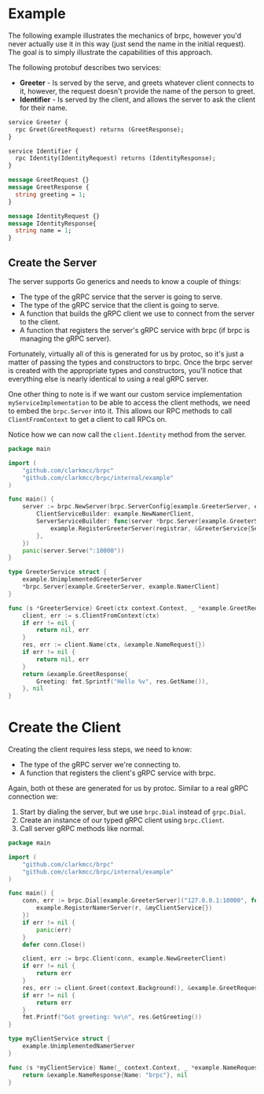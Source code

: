 # Example
The following example illustrates the mechanics of brpc, however you'd never actually use it in this way (just send the name in the initial request). The goal is to simply illustrate the capabilities of this approach.

The following protobuf describes two services:
* **Greeter** - Is served by the serve, and greets whatever client connects to it, however, the request doesn't provide the name of the person to greet.
* **Identifier** - Is served by the client, and allows the server to ask the client for their name.

```protobuf
service Greeter {
  rpc Greet(GreetRequest) returns (GreetResponse);
}

service Identifier {
  rpc Identity(IdentityRequest) returns (IdentityResponse);
}

message GreetRequest {}
message GreetResponse {
  string greeting = 1;
}

message IdentityRequest {}
message IdentityResponse{
  string name = 1;
}
```

## Create the Server
The server supports Go generics and needs to know a couple of things:
* The type of the gRPC service that the server is going to serve.
* The type of the gRPC service that the client is going to serve.
* A function that builds the gRPC client we use to connect from the server to the client.
* A function that registers the server's gRPC service with brpc (if brpc is managing the gRPC server).

Fortunately, virtually all of this is generated for us by protoc, so it's just a matter of passing the types and constructors to brpc. Once the brpc server is created with the appropriate types and constructors, you'll notice that everything else is nearly identical to using a real gRPC server.

One other thing to note is if we want our custom service implementation `myServiceImplementation` to be able to access the client methods, we need to embed the `brpc.Server` into it. This allows our RPC methods to call `ClientFromContext` to get a client to call RPCs on.

Notice how we can now call the `client.Identity` method from the server.

```go
package main

import (
	"github.com/clarkmcc/brpc"
	"github.com/clarkmcc/brpc/internal/example"
)

func main() {
	server := brpc.NewServer(brpc.ServerConfig[example.GreeterServer, example.NamerClient]{
		ClientServiceBuilder: example.NewNamerClient,
		ServerServiceBuilder: func(server *brpc.Server[example.GreeterServer, example.NamerClient], registrar grpc.ServiceRegistrar) {
			example.RegisterGreeterServer(registrar, &GreeterService{Server: server})
		},
	})
	panic(server.Serve(":10000"))
}

type GreeterService struct {
	example.UnimplementedGreeterServer
	*brpc.Server[example.GreeterServer, example.NamerClient]
}

func (s *GreeterService) Greet(ctx context.Context, _ *example.GreetRequest) (*example.GreetResponse, error) {
	client, err := s.ClientFromContext(ctx)
	if err != nil {
		return nil, err
	}
	res, err := client.Name(ctx, &example.NameRequest{})
	if err != nil {
		return nil, err
	}
	return &example.GreetResponse{
		Greeting: fmt.Sprintf("Hello %v", res.GetName()),
	}, nil
}

```

# Create the Client
Creating the client requires less steps, we need to know:
* The type of the gRPC server we're connecting to.
* A function that registers the client's gRPC service with brpc.

Again, both ot these are generated for us by protoc. Similar to a real gRPC connection we:
1. Start by dialing the server, but we use `brpc.Dial` instead of `grpc.Dial`.
2. Create an instance of our typed gRPC client using `brpc.Client`.
3. Call server gRPC methods like normal. 

```go
package main

import (
	"github.com/clarkmcc/brpc"
	"github.com/clarkmcc/brpc/internal/example"
)

func main() {
	conn, err := brpc.Dial[example.GreeterServer]("127.0.0.1:10000", func(r grpc.ServiceRegistrar) {
		example.RegisterNamerServer(r, &myClientService{})
	})
	if err != nil {
		panic(err)
	}
	defer conn.Close()

	client, err := brpc.Client(conn, example.NewGreeterClient)
	if err != nil {
		return err
	}
	res, err := client.Greet(context.Background(), &example.GreetRequest{})
	if err != nil {
		return err
	}
	fmt.Printf("Got greeting: %v\n", res.GetGreeting())
}

type myClientService struct {
	example.UnimplementedNamerServer
}

func (s *myClientService) Name(_ context.Context, _ *example.NameRequest) (*example.NameResponse, error) {
	return &example.NameResponse{Name: "brpc"}, nil
}

```